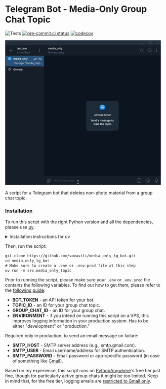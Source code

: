# Telegram Bot - Media-Only Group Chat Topic

![Tests](https://github.com/vovavili/media_only_tg_bot/actions/workflows/tox.yml/badge.svg)
[![pre-commit.ci status](https://results.pre-commit.ci/badge/github/vovavili/media_only_tg_bot/master.svg)](https://results.pre-commit.ci/latest/github/vovavili/media_only_tg_bot/master)
[![codecov](https://codecov.io/github/vovavili/media_only_tg_bot/branch/master/graph/badge.svg?token=5QN2AD5DBW)](https://codecov.io/github/vovavili/media_only_tg_bot)

<p align="center">
  <img src="https://github.com/vovavili/media_only_tg_bot/blob/master/example.gif?raw=true" alt="Example of bot use."/>
</p>

A script for a Telegram bot that deletes non-photo material from a group chat topic.

### Installation

To run this script with the right Python version and all the dependencies, please use [uv](https://docs.astral.sh/uv/):

<details>
<summary>Installation instructions for uv</summary>

Install uv (and git) on Windows 11+ with PowerShell:

```powershell
irm https://astral.sh/uv/install.ps1 | iex
$env:Path = "$env:USERPROFILE\.local\bin;$env:Path"
# git doesn't come with Windows 11 by default
winget install -e --id Git.Git
```

On macOS or Linux:

```shell
curl -LsSf https://astral.sh/uv/install.sh | sh
source $HOME/.local/bin/env
```

Or, if you only have access to Python (as is the case for PythonAnywhere's free tier):

```shell
pip install --upgrade uv 
```

</details>

Then, run the script:

```shell
git clone https://github.com/vovavili/media_only_tg_bot.git
cd media_only_tg_bot
# Make sure to create a .env or .env.prod file at this step
uv run -m src.media_only_topic
```

Prior to running the script, please make sure your `.env` or `.env.prod` file contains the following variables. To find out 
how to get them, please refer to the 
[following guide](https://gist.github.com/nafiesl/4ad622f344cd1dc3bb1ecbe468ff9f8a):
- **BOT_TOKEN** - an API token for your bot.
- **TOPIC_ID** - an ID for your group chat topic.
- **GROUP_CHAT_ID** - an ID for your group chat.
- **ENVIRONMENT** - if you intend on running this script on a VPS, this improves logging
    information in your production system. Has to be either "development" or "production."

Required only in production, to send an email message on failure:

- **SMTP_HOST** - SMTP server address (e.g., smtp.gmail.com).
- **SMTP_USER** - Email username/address for SMTP authentication.
- **SMTP_PASSWORD** - Email password or app-specific password (in case of something like 
[Gmail](https://support.google.com/mail/answer/185833?hl=en)).

Based on my experience, this script runs on [PythonAnywhere](https://www.pythonanywhere.com/)'s free tier just fine, 
though for particularly active group chats it might be too limited. Keep in mind that, for the free tier, logging emails 
are [restricted to Gmail only](https://help.pythonanywhere.com/pages/SMTPForFreeUsers/).